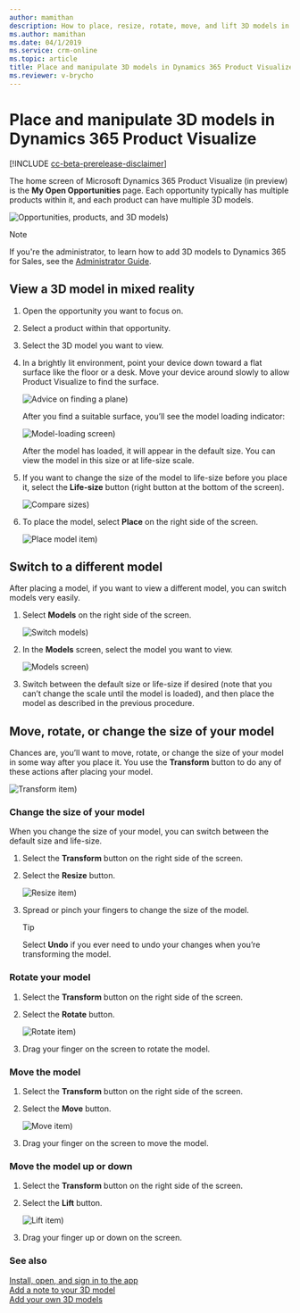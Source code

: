 ```yaml
---
author: mamithan
description: How to place, resize, rotate, move, and lift 3D models in Dynamics 365 Product Visualize
ms.author: mamithan
ms.date: 04/1/2019
ms.service: crm-online
ms.topic: article
title: Place and manipulate 3D models in Dynamics 365 Product Visualize
ms.reviewer: v-brycho
---
```


# Place and manipulate 3D models in Dynamics 365 Product Visualize

[!INCLUDE [cc-beta-prerelease-disclaimer](../includes/cc-beta-prerelease-disclaimer.md)]

The home screen of Microsoft Dynamics 365 Product Visualize (in preview) is the **My Open Opportunities** page. Each opportunity typically has multiple products within it, and each product can have multiple 3D models. 

![Opportunities, products, and 3D models)](media/manipulating-3D-models.PNG "Opportunities, products, and 3D models")

> [!NOTE]
> If you're the administrator, to learn how to add 3D models to Dynamics 365 for Sales, see the [Administrator Guide](admin-guide.md).

## View a 3D model in mixed reality 

1.	Open the opportunity you want to focus on.

2.	Select a product within that opportunity.

3.	Select the 3D model you want to view.

4.	In a brightly lit environment, point your device down toward a flat surface like the floor or a desk. Move your device around slowly to allow Product Visualize to find the surface. 

    ![Advice on finding a plane)](media/find-plane.PNG "Advice on finding a plane")

    After you find a suitable surface, you’ll see the model loading indicator:
    
    ![Model-loading screen)](media/model-loading.PNG "Model-loading screen")
 
    After the model has loaded, it will appear in the default size. You can view the model in this size or at life-size scale. 

5.	If you want to change the size of the model to life-size before you place it, select the **Life-size** button (right button at the bottom of the screen). 

    ![Compare sizes)](media/compare-sizes.PNG "Compare sizes")
  
6.  To place the model, select **Place** on the right side of the screen.

    ![Place model item)](media/place-model.PNG "Place model item")

## Switch to a different model

After placing a model, if you want to view a different model, you can switch models very easily.

1.	Select **Models** on the right side of the screen.

    ![Switch models)](media/switch-models.PNG "Switch models")
 
2.	In the **Models** screen, select the model you want to view.

    ![Models screen)](media/3D-models.PNG "Models screen")
 
3.	Switch between the default size or life-size if desired (note that you can’t change the scale until the model is loaded), and then place the model as described in the previous procedure.  

## Move, rotate, or change the size of your model

Chances are, you’ll want to move, rotate, or change the size of your model in some way after you place it. You use the **Transform** button to do any of these actions after placing your model.

![Transform item)](media/transform-model.PNG "Transform item")

### Change the size of your model

When you change the size of your model, you can switch between the default size and life-size. 

1.	Select the **Transform** button on the right side of the screen.

2.	Select the **Resize** button. 

    ![Resize item)](media/resize.PNG "Resize item")

3.	Spread or pinch your fingers to change the size of the model.

    > [!TIP]
    > Select **Undo** if you ever need to undo your changes when you’re transforming the model.

### Rotate your model  

1.	Select the **Transform** button on the right side of the screen.

2.	Select the **Rotate** button.

    ![Rotate item)](media/rotate.PNG "Rotate item")
  
3.	Drag your finger on the screen to rotate the model. 

### Move the model

1.	Select the **Transform** button on the right side of the screen.

2.	Select the **Move** button.

    ![Move item)](media/move.PNG "Move item")
  
3.	Drag your finger on the screen to move the model.  

### Move the model up or down

1.	Select the **Transform** button on the right side of the screen.

2.	Select the **Lift** button.

    ![Lift item)](media/lift.PNG "Lift item")
  
3.	Drag your finger up or down on the screen. 


### See also

[Install, open, and sign in to the app](sign-in.md)<br>
[Add a note to your 3D model](add-note.md)<br>
[Add your own 3D models](add-model.md)<br>

